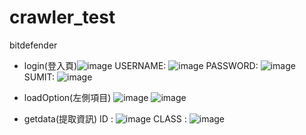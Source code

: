 # crawler_test
bitdefender
- login(登入頁)![image](https://github.com/user-attachments/assets/a6d37fd6-efe6-4d06-befd-084f20a0e54a)
USERNAME: ![image](https://github.com/user-attachments/assets/dc3043f8-3f4b-48ef-908b-484be644de8a)
PASSWORD: ![image](https://github.com/user-attachments/assets/d2acb47b-8abf-4025-8dde-d5a71777650e)
SUMIT: ![image](https://github.com/user-attachments/assets/8d38e871-9da3-4c9e-8a46-533238a61ef5)

- loadOption(左側項目)
![image](https://github.com/user-attachments/assets/ca1ed407-42de-4252-b251-c224116357e1)
![image](https://github.com/user-attachments/assets/d07daa80-ea1e-4984-8b5c-e9437b73b72d)

- getdata(提取資訊)
ID : ![image](https://github.com/user-attachments/assets/338d0294-33f0-468e-bbf6-049de3d32806)
CLASS : ![image](https://github.com/user-attachments/assets/a04b6c41-8298-4dc1-aa85-f33f6e702d35)
